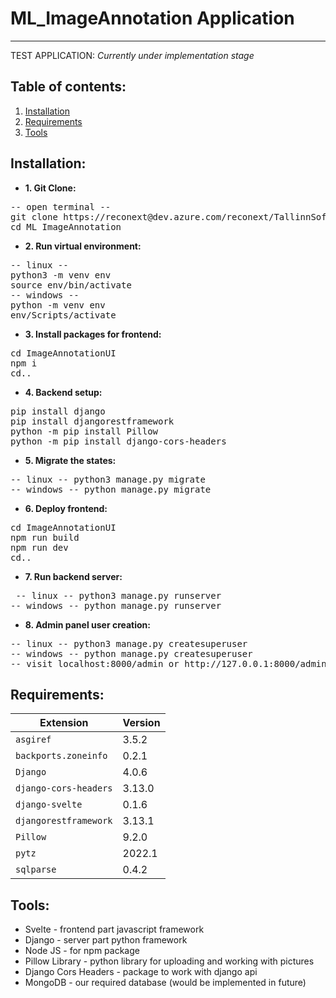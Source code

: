 # ML_ImageAnnotation Application

------------------------------------------------------
TEST APPLICATION: *Currently under implementation stage*


## Table of contents:
1. [Installation](#installation)
2. [Requirements](#requirements)
3. [Tools](#tools)

## Installation: 
- __1. Git Clone:__
<pre>-- open terminal --
git clone https://reconext@dev.azure.com/reconext/TallinnSoftware/_git/ML_ImageAnnotation
cd ML_ImageAnnotation</pre>
- __2. Run virtual environment:__
<pre>-- linux -- 
python3 -m venv env
source env/bin/activate 
-- windows --
python -m venv env
env/Scripts/activate</pre>
- __3. Install packages for frontend:__
<pre>cd ImageAnnotationUI
npm i 
cd.. </pre>
- __4. Backend setup:__
<pre>pip install django
pip install djangorestframework
python -m pip install Pillow
python -m pip install django-cors-headers</pre>
- __5. Migrate the states:__
<pre>-- linux -- python3 manage.py migrate
-- windows -- python manage.py migrate</pre> 
- __6. Deploy frontend:__
<pre>cd ImageAnnotationUI
npm run build
npm run dev
cd..</pre>
- __7. Run backend server:__
<pre> -- linux -- python3 manage.py runserver
-- windows -- python manage.py runserver</pre>
- __8. Admin panel user creation:__
<pre>-- linux -- python3 manage.py createsuperuser
-- windows -- python manage.py createsuperuser
-- visit localhost:8000/admin or http://127.0.0.1:8000/admin --</pre>

## Requirements:
Extension | Version
--- | ---
`asgiref` | 3.5.2
`backports.zoneinfo` | 0.2.1
`Django` | 4.0.6
`django-cors-headers` | 3.13.0
`django-svelte` | 0.1.6
`djangorestframework` | 3.13.1
`Pillow` | 9.2.0
`pytz` | 2022.1
`sqlparse` | 0.4.2
</pre>

## Tools:
- Svelte - frontend part javascript framework 
- Django - server part python framework
- Node JS - for npm package
- Pillow Library - python library for uploading and working with pictures
- Django Cors Headers - package to work with django api
- MongoDB - our required database (would be implemented in future)

